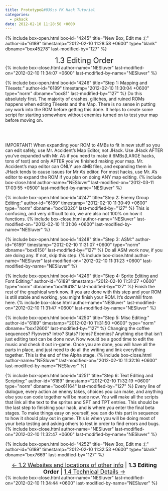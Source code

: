 ```yaml
---
title: Prototype&#039;s PK Hack Tutorial
categories:
  - pkhack
date: 2012-02-10 11:28:58 +0600
---
```

{% include box-open.html box-id="4245" title="New Box, Edit me :(:" author-id="6189" timestamp="2012-02-10 11:28:58 +0600" type="blank" dbname="box45278" last-modified-by="127" %}
<center><font size="5">1.3 Editing Order</font></center>
{% include box-close.html author-name="NESluver" last-modified-on="2012-02-10 11:34:07 +0600" last-modified-by-name="NESluver" %}

{% include box-open.html box-id="4246" title="Step 1: Mapping and Tilesets:" author-id="6189" timestamp="2012-02-10 11:30:04 +0600" type="norm" dbname="box81" last-modified-by="127" %}
Do this absolutely first. The majority of crashes, glitches, and ruined ROMs happens when editing Tilesets and
the Map. There is no sense in putting any work into the ROM before getting this done. It helps to create some script
for starting somewhere without enemies turned on to test your map before moving on.

<br /><br />

IMPORTANT! When expanding your ROM to 4MBs to fit in new stuff so you can edit safely, use Mr. Accident’s Map Editor, not JHack. Use JHack AFTER you’ve expanded with Mr. A’s if you need to make it 6MBs(LARGE hacks, tons of text) and only AFTER you’ve finished making your map. Mr. Accident’s map editor can ONLY use 4MB files, and expanding them in JHack tends to cause issues for Mr A’s editor. For most hacks, use Mr. A’s editor to expand the ROM if you plan on doing ANY map editing.
{% include box-close.html author-name="NESluver" last-modified-on="2012-03-11 17:03:55 +0500" last-modified-by-name="NESluver" %}

{% include box-open.html box-id="4247" title="Step 2: Enemy Group Editing:" author-id="6189" timestamp="2012-02-10 11:30:49 +0600" type="norm" dbname="box13020" last-modified-by="127" %}
This is confusing, and very difficult to do, we are also not 100% on how it functions.
{% include box-close.html author-name="NESluver" last-modified-on="2012-02-10 11:31:06 +0600" last-modified-by-name="NESluver" %}

{% include box-open.html box-id="4248" title="Step 3: ASM:" author-id="6189" timestamp="2012-02-10 11:31:07 +0600" type="norm" dbname="box6150" last-modified-by="127" %}
Do all ASM work now, if you are doing any. If not, skip this step.
{% include box-close.html author-name="NESluver" last-modified-on="2012-02-10 11:31:23 +0600" last-modified-by-name="NESluver" %}

{% include box-open.html box-id="4249" title="Step 4: Sprite Editing and Font Editing:" author-id="6189" timestamp="2012-02-10 11:31:27 +0600" type="norm" dbname="box19418" last-modified-by="127" %}
Finish the rest of the graphical work now. If you are done with this step and your ROM is still stable and
working, you might finish your ROM. It’s downhill from here.
{% include box-close.html author-name="NESluver" last-modified-on="2012-02-10 11:31:47 +0600" last-modified-by-name="NESluver" %}

{% include box-open.html box-id="4250" title="Step 5: Misc Editing:" author-id="6189" timestamp="2012-02-10 11:31:50 +0600" type="norm" dbname="box12600" last-modified-by="127" %}
Changing the coffee sequences? Flyovers? Intro? Stats? Items? Enemies? Anything else that isn’t just
editing text can be done now. Now would be a good time to edit the music and check it out in-game. Once you are done,
you will have all the parts in place, and just need to do all the writing and link everything together. This is the
end of the Alpha stage.
{% include box-close.html author-name="NESluver" last-modified-on="2012-02-10 11:32:16 +0600" last-modified-by-name="NESluver" %}

{% include box-open.html box-id="4251" title="Step 6: Text Editing and Scripting:" author-id="6189" timestamp="2012-02-10 11:32:19 +0600" type="norm" dbname="box61164" last-modified-by="127" %}
Every line of dialogue, every action an enemy takes, choices you can make, and anything else you can code
together will be made now. You will make all the scripts that link all the text to the sprites and SPT and TPT entries.
This should be the last step to finishing your hack, and is where you enter the final beta stages. To make things
easy on yourself, you can do this part in sequence to how it should play out in game. This is when you will be doing
most of your beta testing and asking others to test in order to find errors and bugs.
{% include box-close.html author-name="NESluver" last-modified-on="2012-02-10 11:32:47 +0600" last-modified-by-name="NESluver" %}

{% include box-open.html box-id="4252" title="New Box, Edit me :(:" author-id="6189" timestamp="2012-02-10 11:32:53 +0600" type="blank" dbname="box7669" last-modified-by="127" %}
<center><font size="4"><a href="section1part2.php">&larr; 1.2 Websites and locations of other info</a> | <b>1.3 Editing Order</b> | <a href="section1part4.php">1.4 Technical Details &rarr;</a></font></center>
{% include box-close.html author-name="NESluver" last-modified-on="2012-02-10 11:34:44 +0600" last-modified-by-name="NESluver" %}
